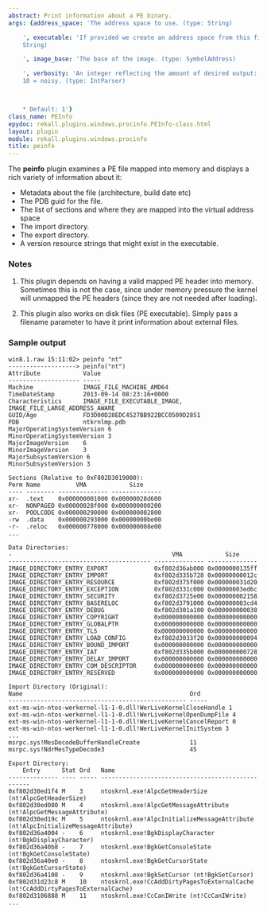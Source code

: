 ```yaml
---
abstract: Print information about a PE binary.
args: {address_space: 'The address space to use. (type: String)

    ', executable: 'If provided we create an address space from this file. (type:
    String)

    ', image_base: 'The base of the image. (type: SymbolAddress)

    ', verbosity: 'An integer reflecting the amount of desired output: 0 = quiet,
    10 = noisy. (type: IntParser)



    * Default: 1'}
class_name: PEInfo
epydoc: rekall.plugins.windows.procinfo.PEInfo-class.html
layout: plugin
module: rekall.plugins.windows.procinfo
title: peinfo
---
```


The **peinfo** plugin examines a PE file mapped into memory and displays a rich
variety of information about it:

* Metadata about the file (architecture, build date etc)
* The PDB guid for the file.
* The list of sections and where they are mapped into the virtual address space
* The import directory.
* The export directory.
* A version resource strings that might exist in the executable.

### Notes

1. This plugin depends on having a valid mapped PE header into memory. Sometimes
   this is not the case, since under memory pressure the kernel will unmapped
   the PE headers (since they are not needed after loading).

2. This plugin also works on disk files (PE executable). Simply pass a filename
   parameter to have it print information about external files.


### Sample output

```
win8.1.raw 15:11:02> peinfo "nt"
-------------------> peinfo("nt")
Attribute            Value
-------------------- -----
Machine              IMAGE_FILE_MACHINE_AMD64
TimeDateStamp        2013-09-14 08:23:16+0000
Characteristics      IMAGE_FILE_EXECUTABLE_IMAGE, IMAGE_FILE_LARGE_ADDRESS_AWARE
GUID/Age             FD3D00D28EDC4527BB922BCC0509D2851
PDB                  ntkrnlmp.pdb
MajorOperatingSystemVersion 6
MinorOperatingSystemVersion 3
MajorImageVersion    6
MinorImageVersion    3
MajorSubsystemVersion 6
MinorSubsystemVersion 3

Sections (Relative to 0xF802D3019000):
Perm Name          VMA            Size
---- -------- -------------- --------------
xr-  .text    0x000000001000 0x00000028d600
xr-  NONPAGED 0x00000028f000 0x000000000200
xr-  POOLCODE 0x000000290000 0x000000002800
-rw  .data    0x000000293000 0x00000000be00
-r-  .reloc   0x000000778000 0x000000008e00
...

Data Directories:
-                                             VMA            Size
---------------------------------------- -------------- --------------
IMAGE_DIRECTORY_ENTRY_EXPORT             0xf802d36ab000 0x0000000135ff
IMAGE_DIRECTORY_ENTRY_IMPORT             0xf802d335b728 0x00000000012c
IMAGE_DIRECTORY_ENTRY_RESOURCE           0xf802d375f000 0x000000031d20
IMAGE_DIRECTORY_ENTRY_EXCEPTION          0xf802d331c000 0x00000003ed6c
IMAGE_DIRECTORY_ENTRY_SECURITY           0xf802d3725e00 0x000000002158
IMAGE_DIRECTORY_ENTRY_BASERELOC          0xf802d3791000 0x000000003cd4
IMAGE_DIRECTORY_ENTRY_DEBUG              0xf802d301a100 0x000000000038
IMAGE_DIRECTORY_ENTRY_COPYRIGHT          0x000000000000 0x000000000000
IMAGE_DIRECTORY_ENTRY_GLOBALPTR          0x000000000000 0x000000000000
IMAGE_DIRECTORY_ENTRY_TLS                0x000000000000 0x000000000000
IMAGE_DIRECTORY_ENTRY_LOAD_CONFIG        0xf802d3033f20 0x000000000094
IMAGE_DIRECTORY_ENTRY_BOUND_IMPORT       0x000000000000 0x000000000000
IMAGE_DIRECTORY_ENTRY_IAT                0xf802d335b000 0x000000000728
IMAGE_DIRECTORY_ENTRY_DELAY_IMPORT       0x000000000000 0x000000000000
IMAGE_DIRECTORY_ENTRY_COM_DESCRIPTOR     0x000000000000 0x000000000000
IMAGE_DIRECTORY_ENTRY_RESERVED           0x000000000000 0x000000000000

Import Directory (Original):
Name                                               Ord
-------------------------------------------------- -----
ext-ms-win-ntos-werkernel-l1-1-0.dll!WerLiveKernelCloseHandle 1
ext-ms-win-ntos-werkernel-l1-1-0.dll!WerLiveKernelOpenDumpFile 4
ext-ms-win-ntos-werkernel-l1-1-0.dll!WerLiveKernelCancelReport 0
ext-ms-win-ntos-werkernel-l1-1-0.dll!WerLiveKernelInitSystem 3
...
msrpc.sys!MesDecodeBufferHandleCreate              11
msrpc.sys!NdrMesTypeDecode3                        45

Export Directory:
    Entry      Stat Ord   Name
-------------- ---- ----- --------------------------------------------------
0xf802d30ed1f4 M    3     ntoskrnl.exe!AlpcGetHeaderSize (nt!AlpcGetHeaderSize)
0xf802d30ed080 M    4     ntoskrnl.exe!AlpcGetMessageAttribute (nt!AlpcGetMessageAttribute)
0xf802d30ed19c M    5     ntoskrnl.exe!AlpcInitializeMessageAttribute (nt!AlpcInitializeMessageAttribute)
0xf802d36a4004 -    6     ntoskrnl.exe!BgkDisplayCharacter (nt!BgkDisplayCharacter)
0xf802d36a40b8 -    7     ntoskrnl.exe!BgkGetConsoleState (nt!BgkGetConsoleState)
0xf802d36a40e0 -    8     ntoskrnl.exe!BgkGetCursorState (nt!BgkGetCursorState)
0xf802d36a4108 -    9     ntoskrnl.exe!BgkSetCursor (nt!BgkSetCursor)
0xf802d31d23c8 M    10    ntoskrnl.exe!CcAddDirtyPagesToExternalCache (nt!CcAddDirtyPagesToExternalCache)
0xf802d3106888 M    11    ntoskrnl.exe!CcCanIWrite (nt!CcCanIWrite)
...
```
